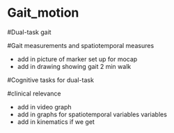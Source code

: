 # Gait_motion

#Dual-task gait



#Gait measurements and spatiotemporal measures
- add in picture of marker set up for mocap
- add in drawing showing gait 2 min walk


#Cognitive tasks for dual-task



#clinical relevance
- add in video graph
- add in graphs for spatiotemporal variables variables
- add in kinematics if we get
